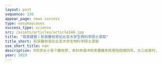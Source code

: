 ```yaml
---
layout: post
sequence: 136
appear_page: news success
type: easymaycases
success_type: science
src: /assets/articles/article148.jpg
title: "易美捷报丨斩获藤校哥伦比亚大学生物科学硕士录取"
title_short: 斩获藤校哥伦比亚大学生物科学硕士录取
use_short_title: nan
description: R同学从小有个藤校梦，本科申请冲刺常春藤失败使他抱憾四年。大三结束时，R同学手握着3.3+GPA的成绩单，相对无言。”以前走进藤校是理想，现在圆梦藤校彻底变成空想。”在朋友的鼓励下，他找到易美教育，希望最后拯救自己的梦想，不至于沦为白日梦。
year: 2019
---
```



